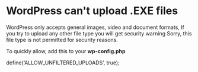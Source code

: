 # WordPress can't upload .EXE files
WordPress only accepts general images, video and document formats, If you try to upload any other file type you will get security warning Sorry, this file type is not permitted for security reasons.

To quickly allow, add this to your **wp-config.php**

define(‘ALLOW_UNFILTERED_UPLOADS’, true);
